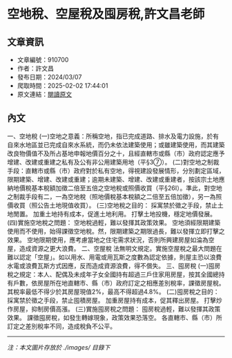 # 空地稅、空屋稅及囤房稅,許文昌老師

## 文章資訊
- 文章編號：910700
- 作者：許文昌
- 發布日期：2024/03/07
- 爬取時間：2025-02-02 17:44:01
- 原文連結：[閱讀原文](https://real-estate.get.com.tw/Columns/detail.aspx?no=910700)

## 內文
一、空地稅
(一)空地之意義：所稱空地，指已完成道路、排水及電力設施，於有自來水地區並已完成自來水系統，而仍未依法建築使用；或雖建築使用，而其建築改良物價值不及所占基地申報地價百分之十，且經直轄市或縣（市）政府認定應予增建、改建或重建之私有及公有非公用建築用地（平§3⑦）。
(二)對空地之制裁手段：直轄市或縣（市）政府對於私有空地，得視建設發展情形，分別劃定區域，限期建築、增建、改建或重建；逾期未建築、增建、改建或重建者，按該宗土地應納地價稅基本稅額加徵二倍至五倍之空地稅或照價收買（平§26I）。準此，對空地之制裁手段有二，一為空地稅（照地價稅基本稅額之二倍至五倍加徵），另一為照價收買（照公告土地現值收買）。
(三)空地稅之目的：
採寓禁於徵之手段，禁止土地閒置。
加重土地持有成本，促進土地利用。
打擊土地投機，穩定地價發展。
(四)實施空地稅之問題：
空地稅過輕，難以發揮其政策效果。
空地須經限期建築使用而不使用，始得課徵空地稅。然，限期建築之期限過長，難以發揮立即打擊之效果。
空地限期使用，應考慮當地之住宅需求狀況，否則所興建房屋如淪為空屋，造成資源之更大浪費。
二、空屋稅
法無明文規定。實施空屋稅之最大問題在難以認定「空屋」。如以用水、用電或用瓦斯之度數為認定依據，則屋主恐以浪費水電或浪費瓦斯方式因應，反而造成資源浪費，得不償失。
三、囤房稅
(一)囤房稅之規定：本人、配偶及未成年子女全國持有超過三戶住家用房屋，按其全國總持有戶數，依房屋所在地直轄市、縣（市）政府訂定之相應差別稅率，課徵房屋稅。其稅率最低不得少於其房屋現值2%，最高不得超過4.8%。
(二)囤房稅之目的：
採寓禁於徵之手段，禁止囤積房屋。
加重房屋持有成本，促其釋出房屋。
打擊炒作房屋，抑制房價高漲。
(三)實施囤房稅之問題：
囤房稅過輕，難以發揮其政策效果。
課徵囤房稅，如發生轉嫁現象，政策效果恐落空。
各直轄市、縣（市）所訂定之差別稅率不同，造成稅負不公平。

---
*注：本文圖片存放於 ./images/ 目錄下*
